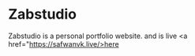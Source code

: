 # Zabstudio
Zabstudio is a personal portfolio website. and is live <a href="https://safwanvk.live/>here</a>
